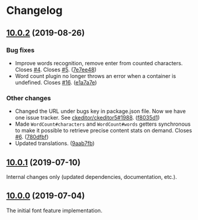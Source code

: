 Changelog
=========

## [10.0.2](https://github.com/ckeditor/ckeditor5-word-count/compare/v10.0.1...v10.0.2) (2019-08-26)

### Bug fixes

* Improve words recognition, remove enter from counted characters. Closes [#4](https://github.com/ckeditor/ckeditor5-word-count/issues/4). Closes [#5](https://github.com/ckeditor/ckeditor5-word-count/issues/5). ([7e7ee48](https://github.com/ckeditor/ckeditor5-word-count/commit/7e7ee48))
* Word count plugin no longer throws an error when a container is undefined. Closes [#16](https://github.com/ckeditor/ckeditor5-word-count/issues/16). ([e1a7a7e](https://github.com/ckeditor/ckeditor5-word-count/commit/e1a7a7e))

### Other changes

* Changed the URL under bugs key in package.json file. Now we have one issue tracker. See [ckeditor/ckeditor5#1988](https://github.com/ckeditor/ckeditor5/issues/1988). ([f8035d1](https://github.com/ckeditor/ckeditor5-word-count/commit/f8035d1))
* Made `WordCount#characters` and `WordCount#words` getters synchronous to make it possible to retrieve precise content stats on demand. Closes [#6](https://github.com/ckeditor/ckeditor5-word-count/issues/6). ([780dfbf](https://github.com/ckeditor/ckeditor5-word-count/commit/780dfbf))
* Updated translations. ([9aab7fb](https://github.com/ckeditor/ckeditor5-word-count/commit/9aab7fb)) 


## [10.0.1](https://github.com/ckeditor/ckeditor5-word-count/compare/v10.0.0...v10.0.1) (2019-07-10)

Internal changes only (updated dependencies, documentation, etc.).


## [10.0.0](https://github.com/ckeditor/ckeditor5-word-count/tree/v10.0.0) (2019-07-04)

The initial font feature implementation.
